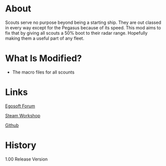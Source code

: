 # About

Scouts serve no purpose beyond being a starting ship. They are out classed in every way except for the Pegasus because of its speed. This mod aims to fix that by giving all scouts a 50% boot to their radar range. Hopefully making them a useful part of any fleet.

# What Is Modified?

* The macro files for all scounts

# Links

[Egosoft Forum](https://forum.egosoft.com/viewtopic.php?f=181&t=419683)

[Steam Workshop](https://steamcommunity.com/sharedfiles/filedetails/?id=1902196111)

[Github](https://github.com/rovermicrover/x4-improvedscouts)

# History

1.00 Release Version